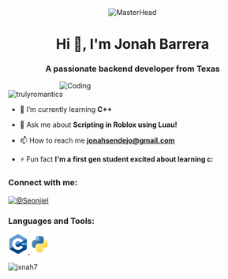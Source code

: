 <div style="text-align:center;">
  <img src="https://user-images.githubusercontent.com/74038190/241765440-80728820-e06b-4f96-9c9e-9df46f0cc0a5.gif" alt="MasterHead">
</div>


<h1 align="center">Hi 👋, I'm Jonah Barrera</h1>
<h3 align="center">A passionate backend developer from Texas</h3>
<img align="right" alt="Coding" width="400" src="https://i.pinimg.com/originals/34/9c/8f/349c8f0432cd0cda8aa32ad72683a0d4.gif">

<p align="left"> <img src="https://komarev.com/ghpvc/?username=trulyromantics&label=Profile%20views&color=0e75b6&style=flat" alt="trulyromantics" /> </p>

- 🌱 I’m currently learning **C++**

- 💬 Ask me about **Scripting in Roblox using Luau!**

- 📫 How to reach me **jonahsendejo@gmail.com**

- ⚡ Fun fact **I'm a first gen student excited about learning c:**

<h3 align="left">Connect with me:</h3>
<p align="left">
<a href="[https://instagram.com/@Seonjiel](https://www.instagram.com/seonjiel/?locale=pl&hl=am-et)" target="blank"><img align="center" src="https://raw.githubusercontent.com/rahuldkjain/github-profile-readme-generator/master/src/images/icons/Social/instagram.svg" alt="@Seonjiel" height="30" width="40" /></a>
</p>

<h3 align="left">Languages and Tools:</h3>
<p align="left"> <a href="https://www.w3schools.com/cpp/" target="_blank" rel="noreferrer"> <img src="https://raw.githubusercontent.com/devicons/devicon/master/icons/cplusplus/cplusplus-original.svg" alt="cplusplus" width="40" height="40"/> </a> <a href="https://www.python.org" target="_blank" rel="noreferrer"> <img src="https://raw.githubusercontent.com/devicons/devicon/master/icons/python/python-original.svg" alt="python" width="40" height="40"/> </a> </p>

<p><img align="center" src="https://github-readme-stats.vercel.app/api/top-langs?username=jxnah7&show_icons=true&locale=en&layout=compact" alt="jxnah7" /></p>
